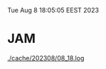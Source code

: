 Tue Aug  8 18:05:05 EEST 2023
# JAM
<a href='./cache/202308/08_18.log'>./cache/202308/08_18.log</a>
